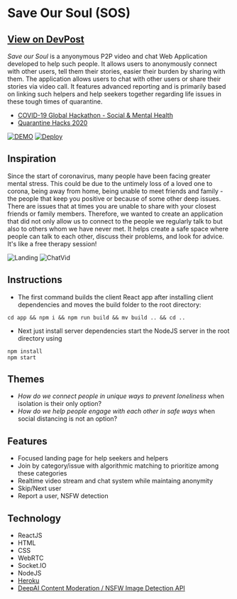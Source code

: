 # Save Our Soul (SOS)
## [View on DevPost](https://devpost.com/software/save-our-soul-quo1pn)
*Save our Soul* is a anyonymous P2P video and chat Web Application developed to help such people. It allows users to anonymously connect with other users, tell them their stories, easier their burden by sharing with them. The application allows users to chat with other users or share their stories via video call. It features advanced reporting and is primarily based on linking such helpers and help seekers together regarding life issues in these tough times of quarantine.
 
- [COVID-19 Global Hackathon - Social & Mental Health](https://covid-global-hackathon-2.devpost.com/)
- [Quarantine Hacks 2020](https://qurantinehacks-2020.devpost.com/)

[![DEMO](https://lh3.googleusercontent.com/proxy/7lmjs7o5DfOlep9XZ3ljYVFQUI5WmSQxLUWdrG1Ack3RrWRt0mAvRUl9jj-G8LCgUhwf310r5AQdsGQPZMiLunCbGm6PVQSBrJnOopO3YXFplwrn8ZrcrHdwP1dAy6qtrmoT_v5SrJVmG2ili318orswVQ_ByZgpdg)](https://youtu.be/ANOH_n2g5HA)
[![Deploy](https://www.herokucdn.com/deploy/button.svg)](https://heroku.com/deploy)

## Inspiration
Since the start of coronavirus, many people have been facing greater mental stress. This could be due to the untimely loss of a loved one to corona, being away from home, being unable to meet friends and family - the people that keep you positive or because of some other deep issues.  There are issues that at times you are unable to share with your closest friends or family members. Therefore, we wanted to create an application that did not only allow us to connect to the people we regularly talk to but also to others whom we have never met. It helps create a safe space where people can talk to each other, discuss their problems, and look for advice. It's like a free therapy session!

![Landing](https://challengepost-s3-challengepost.netdna-ssl.com/photos/production/software_photos/001/151/593/datas/gallery.jpg)
![ChatVid](https://challengepost-s3-challengepost.netdna-ssl.com/photos/production/software_photos/001/151/591/datas/gallery.jpg)

## Instructions
- The first command builds the client React app after installing client dependencies and moves the build folder to the root directory:
```
cd app && npm i && npm run build && mv build .. && cd ..
```
- Next just install server dependencies start the NodeJS server in the root directory using
```
npm install
npm start
```

## Themes
- *How do we connect people in unique ways to prevent loneliness* when isolation is their only option?
- *How do we help people engage with each other in safe ways* when social distancing is not an option?

## Features
- Focused landing page for help seekers and helpers
- Join by category/issue with algorithmic matching to prioritize among these categories
- Realtime video stream and chat system while maintaing anonymity
- Skip/Next user
- Report a user, NSFW detection

## Technology
- ReactJS
- HTML
- CSS
- WebRTC
- Socket.IO
- NodeJS
- [Heroku](https://save-our-soul.herokuapp.com/)
- [DeepAI Content Moderation / NSFW Image Detection API](https://deepai.org/machine-learning-model/content-moderation)
